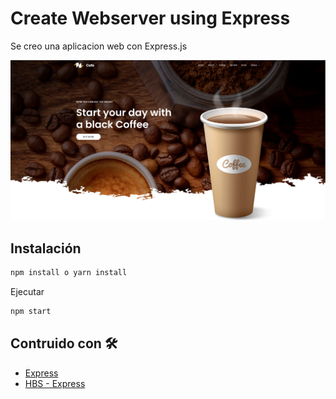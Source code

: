 # Create Webserver using Express
Se creo una aplicacion web con Express.js

<img src="public/landingPage.png">

## Instalación

```bash
npm install o yarn install 
```
Ejecutar
```bash
npm start
```

## Contruido con 🛠️
* [Express](https://expressjs.com/)
* [HBS - Express](https://github.com/pillarjs/hbs)